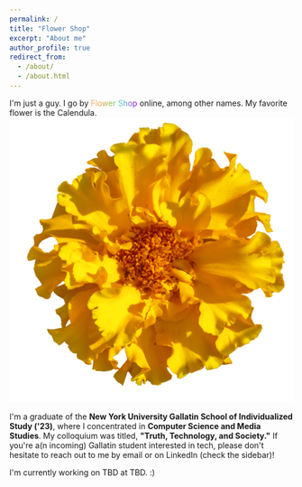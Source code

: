 ```yaml
---
permalink: /
title: "Flower Shop"
excerpt: "About me"
author_profile: true
redirect_from:
  - /about/
  - /about.html
---
```


I'm just a guy. I go by <span style="background: linear-gradient(90deg, rgba(246,179,94,1) 0%, rgba(235,162,70,1) 27%, rgba(122,203,85,1) 48%, rgba(79,206,217,1) 68%, rgba(167,0,210,1) 100%); -webkit-background-clip: text; -webkit-text-fill-color: transparent;">Flower Shop</span> online, among other names. My favorite flower is the Calendula.
![Calendula](/images/calendula.png)

I'm a graduate of the **New York University Gallatin School of Individualized Study ('23)**, where I concentrated in **Computer Science and Media Studies**. My colloquium was titled, **"Truth, Technology, and Society."** If you're a(n incoming) Gallatin student interested in tech, please don't hesitate to reach out to me by email or on LinkedIn (check the sidebar)!

I'm currently working on TBD at TBD. :)
